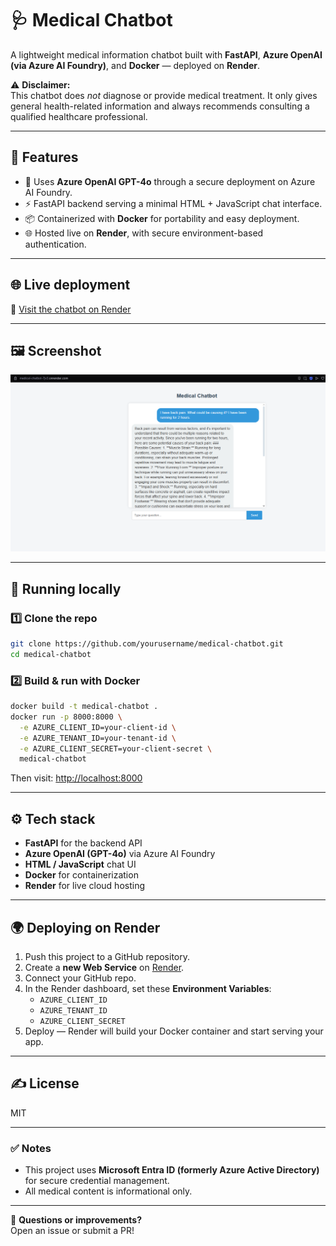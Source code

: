 # 🩺 Medical Chatbot

A lightweight medical information chatbot built with **FastAPI**, **Azure OpenAI (via Azure AI Foundry)**, and **Docker** — deployed on **Render**.

⚠️ **Disclaimer:**  
This chatbot does *not* diagnose or provide medical treatment. It only gives general health-related information and always recommends consulting a qualified healthcare professional.

---

## 🚀 Features

- 💬 Uses **Azure OpenAI GPT-4o** through a secure deployment on Azure AI Foundry.
- ⚡ FastAPI backend serving a minimal HTML + JavaScript chat interface.
- 📦 Containerized with **Docker** for portability and easy deployment.
- 🌐 Hosted live on **Render**, with secure environment-based authentication.

---

## 🌐 Live deployment

🔗 [Visit the chatbot on Render]([https://your-render-url.onrender.com](https://medical-chatbot-7jx3.onrender.com))  

---

## 🖼️ Screenshot

![Chatbot Screenshot](./medicalchatbot.png)

---

## 🔧 Running locally

### 1️⃣ Clone the repo

```bash
git clone https://github.com/yourusername/medical-chatbot.git
cd medical-chatbot
```

### 2️⃣ Build & run with Docker

```bash
docker build -t medical-chatbot .
docker run -p 8000:8000 \
  -e AZURE_CLIENT_ID=your-client-id \
  -e AZURE_TENANT_ID=your-tenant-id \
  -e AZURE_CLIENT_SECRET=your-client-secret \
  medical-chatbot
```

Then visit: [http://localhost:8000](http://localhost:8000)

---

## ⚙️ Tech stack

- **FastAPI** for the backend API
- **Azure OpenAI (GPT-4o)** via Azure AI Foundry
- **HTML / JavaScript** chat UI
- **Docker** for containerization
- **Render** for live cloud hosting

---

## 🌍 Deploying on Render

1. Push this project to a GitHub repository.
2. Create a **new Web Service** on [Render](https://render.com).
3. Connect your GitHub repo.
4. In the Render dashboard, set these **Environment Variables**:
    - `AZURE_CLIENT_ID`
    - `AZURE_TENANT_ID`
    - `AZURE_CLIENT_SECRET`
5. Deploy — Render will build your Docker container and start serving your app.

---

## ✍️ License

MIT

---

### ✅ Notes

- This project uses **Microsoft Entra ID (formerly Azure Active Directory)** for secure credential management.  
- All medical content is informational only.

---

📌 **Questions or improvements?**  
Open an issue or submit a PR!
